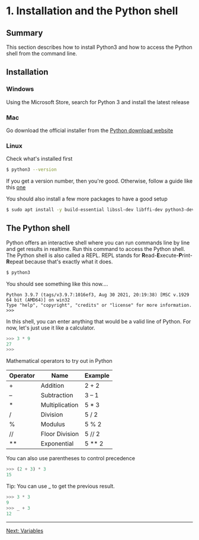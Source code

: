 # 1. Installation and the Python shell

## Summary
This section describes how to install Python3 and how to access the Python shell from the command line. 

## Installation
### Windows
Using the Microsoft Store, search for Python 3 and install the latest release
### Mac
Go download the official installer from the [Python download website](https://www.python.org/downloads/)
### Linux
Check what's installed first
```sh
$ python3 --version 
```
If you get a version number, then you're good. Otherwise, follow a guide like this [one](https://docs.python-guide.org/starting/install3/linux/) 

You should also install a few more packages to have a good setup
```sh
$ sudo apt install -y build-essential libssl-dev libffi-dev python3-dev python3-pip
```

##  The Python shell
Python offers an interactive shell where you can run commands line by line and get results in realtime. Run this command to access the Python shell. The Python shell is also called a REPL. REPL stands for **R**ead-**E**xecute-**P**rint-**R**epeat because that's exactly what it does.
```sh
$ python3
```
You should see something like this now....
```
Python 3.9.7 (tags/v3.9.7:1016ef3, Aug 30 2021, 20:19:38) [MSC v.1929 64 bit (AMD64)] on win32
Type "help", "copyright", "credits" or "license" for more information.
>>>
```
In this shell, you can enter anything that would be a valid line of Python. For now, let's just use it like a calculator.
```py
>>> 3 * 9
27
>>> 
```
Mathematical operators to try out in Python

| Operator    |   Name         |  Example   |
| ----------- | -------------- | ---------- |
|     +       | Addition       |   2 + 2    |
|     –	      | Subtraction    |   3 – 1    |
|     *       | Multiplication |   5 * 3    |
|     /       | Division       |   5 / 2    |
|     %       | Modulus        |   5 % 2    |
|     //      | Floor Division |   5 // 2   |
|     **      | Exponential    |   5 ** 2   |

You can also use parentheses to control precedence
```py
>>> (2 + 3) * 3
15
```
Tip: You can use _ to get the previous result.
```py
>>> 3 * 3
9
>>> _ + 3
12
```

---
[Next: Variables](<2-Variables.md>)
